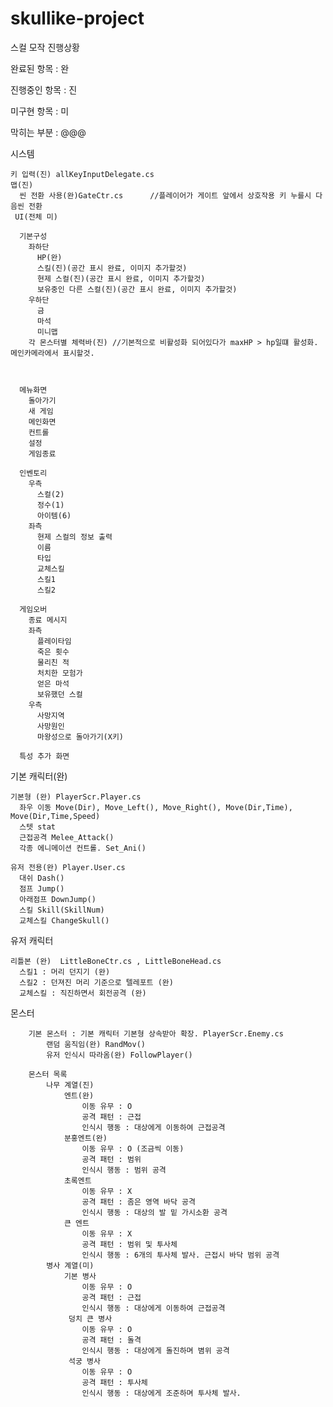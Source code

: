 # skullike-project
스컬 모작 진행상황

완료된 항목 : 완 

진행중인 항목 : 진 

미구현 항목 : 미 

막히는 부분 : @@@ 


시스템

    키 입력(진) allKeyInputDelegate.cs
    맵(진)
      씬 전환 사용(완)GateCtr.cs      //플레이어가 게이트 앞에서 상호작용 키 누를시 다음씬 전환
     UI(전체 미)
     
      기본구성      
        좌하단
          HP(완)
          스킬(진)(공간 표시 완료, 이미지 추가할것)
          현제 스컬(진)(공간 표시 완료, 이미지 추가할것)
          보유중인 다른 스컬(진)(공간 표시 완료, 이미지 추가할것)
        우하단
          금
          마석
          미니맵
        각 몬스터별 체력바(진) //기본적으로 비활성화 되어있다가 maxHP > hp일떄 활성화. 메인카메라에서 표시할것.
        
        
          
      메뉴화면
        돌아가기
        새 게임
        메인화면
        컨트롤
        설정
        게임종료        
        
      인벤토리
        우측
          스컬(2)
          정수(1)
          아이템(6)
        좌측
          현제 스컬의 정보 출력
          이름
          타입
          교체스킬
          스킬1
          스킬2
        
      게임오버
        종료 메시지
        좌측
          플레이타임
          죽은 횟수
          물리친 적
          처치한 모험가
          얻은 마석
          보유했던 스컬
        우측
          사망지역
          사망원인
          마왕성으로 돌아가기(X키)
      
      특성 추가 화면
      
      

기본 캐릭터(완)

    기본형 (완) PlayerScr.Player.cs     
      좌우 이동 Move(Dir), Move_Left(), Move_Right(), Move(Dir,Time), Move(Dir,Time,Speed)
      스텟 stat
      근접공격 Melee_Attack()
      각종 에니메이션 컨트롤. Set_Ani()
      
    유저 전용(완) Player.User.cs
      대쉬 Dash()
      점프 Jump()
      아래점프 DownJump()
      스킬 Skill(SkillNum)
      교체스킬 ChangeSkull()
      
유저 캐릭터 

    리틀본 (완)  LittleBoneCtr.cs , LittleBoneHead.cs
      스킬1 : 머리 던지기 (완)
      스킬2 : 던져진 머리 기준으로 텔레포트 (완)
      교체스킬 : 직진하면서 회전공격 (완)
      
몬스터
    
        기본 몬스터 : 기본 캐릭터 기본형 상속받아 확장. PlayerScr.Enemy.cs
            랜덤 움직임(완) RandMov()
            유저 인식시 따라옴(완) FollowPlayer()
        
        몬스터 목록
            나무 계열(진)
                엔트(완)
                    이동 유무 : O
                    공격 패턴 : 근접
                    인식시 행동 : 대상에게 이동하여 근접공격
                분홍엔트(완)
                    이동 유무 : O (조금씩 이동)
                    공격 패턴 : 범위
                    인식시 행동 : 범위 공격
                초록엔트                
                    이동 유무 : X
                    공격 패턴 : 좀은 영역 바닥 공격
                    인식시 행동 : 대상의 발 밑 가시소환 공격
                큰 엔트
                    이동 유무 : X
                    공격 패턴 : 범위 및 투사체
                    인식시 행동 : 6개의 투사체 발사. 근접시 바닥 범위 공격
            병사 계열(미)
                기본 병사
                    이동 유무 : O
                    공격 패턴 : 근접
                    인식시 행동 : 대상에게 이동하여 근접공격
                 덩치 큰 병사
                    이동 유무 : O
                    공격 패턴 : 돌격
                    인식시 행동 : 대상에게 돌진하며 볌위 공격
                 석궁 병사
                    이동 유무 : O
                    공격 패턴 : 투사체
                    인식시 행동 : 대상에게 조준하며 투사체 발사.
